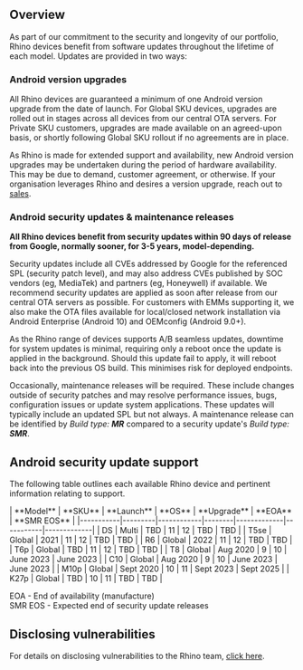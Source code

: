 ## Overview

As part of our commitment to the security and longevity of our portfolio, Rhino devices benefit from software updates throughout the lifetime of each model. Updates are provided in two ways:

### Android version upgrades

All Rhino devices are guaranteed a minimum of one Android version upgrade from the date of launch. For Global SKU devices, upgrades are rolled out in stages across all devices from our central OTA servers. For Private SKU customers, upgrades are made available on an agreed-upon basis, or shortly following Global SKU rollout if no agreements are in place.

As Rhino is made for extended support and availability, new Android version upgrades may be undertaken during the period of hardware availability. This may be due to demand, customer agreement, or otherwise. If your organisation leverages Rhino and desires a version upgrade, reach out to [sales](mailto:sales@socialmobile.com).

### Android security updates & maintenance releases

**All Rhino devices benefit from security updates within 90 days of release from Google, normally sooner, for 3-5 years, model-depending.**

Security updates include all CVEs addressed by Google for the referenced SPL (security patch level), and may also address CVEs published by SOC vendors (eg, MediaTek) and partners (eg, Honeywell) if available. We recommend security updates are applied as soon after release from our central OTA servers as possible. For customers with EMMs supporting it, we also make the OTA files available for local/closed network installation via Android Enterprise (Android 10) and OEMconfig (Android 9.0+).

As the Rhino range of devices supports A/B seamless updates, downtime for system updates is minimal, requiring only a reboot once the update is applied in the background. Should this update fail to apply, it will reboot back into the previous OS build. This minimises risk for deployed endpoints.

Occasionally, maintenance releases will be required. These include changes outside of security patches and may resolve performance issues, bugs, configuration issues or update system applications. These updates will typically include an updated SPL but not always. A maintenance release can be identified by _Build type: **MR**_ compared to a security update's _Build type: **SMR**_.

## Android security update support

The following table outlines each available Rhino device and pertinent information relating to support.
<div id="support_table" markdown="1">
| **Model** | **SKU** | **Launch** | **OS** | **Upgrade** | **EOA**   | **SMR EOS** |
|-----------|---------|------------|--------|-------------|-----------|-------------|
| DS        | Multi   | TBD        | 11     | 12          | TBD       | TBD         |
| T5se      | Global  | 2021       | 11     | 12          | TBD       | TBD         |
| R6        | Global  | 2022       | 11     | 12          | TBD       | TBD         |
| T6p       | Global  | TBD        | 11     | 12          | TBD       | TBD         |
| T8        | Global  | Aug 2020   | 9      | 10          | June 2023 | June 2023   |
| C10       | Global  | Aug 2020   | 9      | 10          | June 2023 | June 2023   |
| M10p      | Global  | Sept 2020  | 10     | 11          | Sept 2023 | Sept 2025   |
| K27p      | Global  | TBD        | 10     | 11          | TBD       | TBD         |

EOA - End of availability (manufacture)  
SMR EOS - Expected end of security update releases  
</div>

## Disclosing vulnerabilities

For details on disclosing vulnerabilities to the Rhino team, [click here](/security/vulnerability-disclosure).

